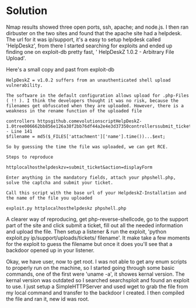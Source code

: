 # Solution
Nmap results showed three open ports, ssh, apache; and node.js. I then ran dirbuster on the two sites and found that the apache site had a helpdesk. The url for it was ip/support, it's a easy to setup helpdesk called 'HelpDeskz', from there I started searching for exploits and ended up finding one on exploit-db pretty fast, '
HelpDeskZ 1.0.2 - Arbitrary File Upload'.

Here's a small copy and past from exploit-db
```
HelpDeskZ = v1.0.2 suffers from an unauthenticated shell upload vulnerability.

The software in the default configuration allows upload for .php-Files ( !! ). I think the developers thought it was no risk, because the filenames get obfuscated when they are uploaded. However, there is a weakness in the rename function of the uploaded file

controllers httpsgithub.comevolutionscriptHelpDeskZ-1.0tree006662bb856e126a38f2bb76df44a2e4e3d37350controllerssubmit_ticket_controller.php - Line 141
$filename = md5($_FILES['attachment']['name'].time())...$ext;

So by guessing the time the file was uploaded, we can get RCE.

Steps to reproduce

httplocalhosthelpdeskzv=submit_ticket&action=displayForm

Enter anything in the mandatory fields, attach your phpshell.php, solve the captcha and submit your ticket.

Call this script with the base url of your HelpdeskZ-Installation and the name of the file you uploaded

exploit.py httplocalhosthelpdeskz phpshell.php
```
A clearer way of reproducing, get php-reverse-shellcode, go to the support part of the site and click submit a ticket, fill out all the needed information and upload the file. Then setup a listener & run the exploit, 'python exploit.py ip/support/uploads/tickets/ filename'. It make take a few moments for the exploit to guess the filename but once it does you'll see that a backdoor opened up in your listener.

Okay, we have user, now to get root. I was not able to get any enum scripts to properly run on the machine, so I started going through some basic commands, one of the first were 'uname -a', it showes kernal version. The kernal version was outdated so I searched searchsploit and found an exploit to use. I just setup a SimpleHTTPServer and used wget to grab the file from my local command and transfer to the backdoor I created. I then compiled the file and ran it, new id was root. 



